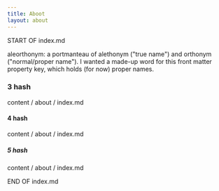 ```yaml
---
title: Aboot
layout: about
---
```


START OF index.md

aleorthonym: a portmanteau of alethonym ("true name") and orthonym ("normal/proper name"). I wanted a made-up word for this front matter property key, which holds (for now) proper names.

### 3 hash

content / about / index.md

#### 4 hash

content / about / index.md

##### 5 hash

content / about / index.md

END OF index.md